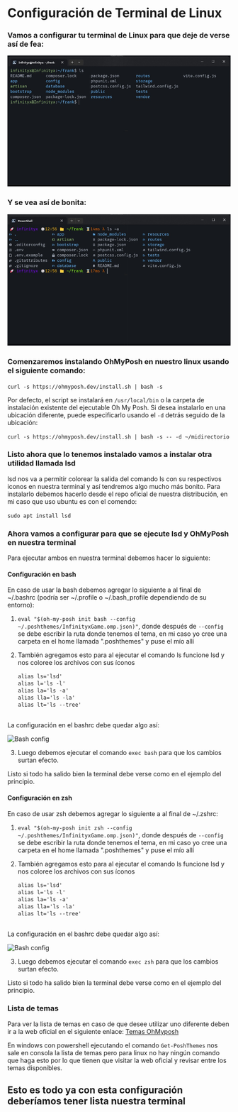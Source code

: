 # Configuración de Terminal de Linux

### Vamos a configurar tu terminal de Linux para que deje de verse así de fea:

![Linux Terminal Old](Linux.Terminal/Linux-Terminal-Empty.jpg) 

### Y se vea así de bonita:

![Linux Terminal New](Linux.Terminal/Linux-Terminal-Full.jpg) 

### Comenzaremos instalando OhMyPosh en nuestro linux usando el siguiente comando:

```curl -s https://ohmyposh.dev/install.sh | bash -s```

Por defecto, el script se instalará en `/usr/local/bin` o la carpeta de instalación existente del ejecutable Oh My Posh. Si desea instalarlo en una ubicación diferente, puede especificarlo usando el `-d` detrás seguido de la ubicación:

```curl -s https://ohmyposh.dev/install.sh | bash -s -- -d ~/midirectorio```

### Listo ahora que lo tenemos instalado vamos a instalar otra utilidad llamada lsd

lsd nos va a permitir colorear la salida del comando ls con su respectivos iconos en nuestra terminal y así tendremos algo mucho más bonito. Para instalarlo debemos hacerlo desde el repo oficial de nuestra distribución, en mi caso que uso ubuntu es con el comendo: 

```sudo apt install lsd```

### Ahora vamos a configurar para que se ejecute lsd y OhMyPosh en nuestra terminal

Para ejecutar ambos en nuestra terminal debemos hacer lo siguiente:

#### Configuración en bash
En caso de usar la bash debemos agregar lo siguiente a al final de ~/.bashrc (podría ser ~/.profile o ~/.bash_profile dependiendo de su entorno):

1. ```eval "$(oh-my-posh init bash --config ~/.poshthemes/InfinityxGame.omp.json)"```, donde después de ```--config``` se debe escribir la ruta donde tenemos el tema, en mi caso yo cree una carpeta en el home llamada ".poshthemes" y puse el mío allí

2. También agregamos esto para al ejecutar el comando ls funcione lsd y nos coloree los archivos con sus íconos
    ```
    alias ls='lsd'
    alias l='ls -l'
    alias la='ls -a'
    alias lla='ls -la'
    alias lt='ls --tree'
          
La configuración en el bashrc debe quedar algo así:

![Bash config](Linux.Terminal/Linux-Bash-Config.jpg) 

3. Luego debemos ejecutar el comando  `exec bash` para que los cambios surtan efecto.

Listo si todo ha salido bien la terminal debe verse como en el ejemplo del principio.

#### Configuración en zsh

En caso de usar zsh debemos agregar lo siguiente a al final de ~/.zshrc:

1. ```eval "$(oh-my-posh init zsh --config ~/.poshthemes/InfinityxGame.omp.json)"```, donde después de ```--config``` se debe escribir la ruta donde tenemos el tema, en mi caso yo cree una carpeta en el home llamada ".poshthemes" y puse el mío allí

2. También agregamos esto para al ejecutar el comando ls funcione lsd y nos coloree los archivos con sus íconos
    ```
    alias ls='lsd'
    alias l='ls -l'
    alias la='ls -a'
    alias lla='ls -la'
    alias lt='ls --tree'
          
La configuración en el bashrc debe quedar algo así:

![Bash config](Linux.Terminal/Linux-Zsh-Config.jpg) 

3. Luego debemos ejecutar el comando  `exec zsh` para que los cambios surtan efecto.

Listo si todo ha salido bien la terminal debe verse como en el ejemplo del principio.

### Lista de temas

Para ver la lista de temas en caso de que desee utilizar uno diferente deben ir a la web oficial en el siguiente enlace: [Temas OhMyposh](https://ohmyposh.dev/docs/themes) 

En windows con powershell ejecutando el comando `Get-PoshThemes` nos sale en consola la lista de temas pero para linux no hay ningún comando que haga esto por lo que tienen que visitar la web oficial y revisar entre los temas disponibles.

## Esto es todo ya con esta configuración deberíamos tener lista nuestra terminal 

